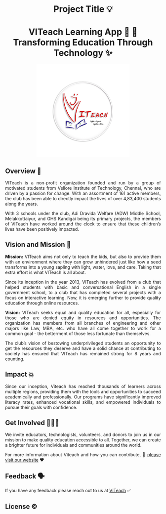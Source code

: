 
# <center> Project Title 💡 </center>

# <div align ="center"> **VITeach Learning App 📖 📱 <br> Transforming Education Through Technology** :sparkles: </div>

<div align ="center">
<img src= "assets/logos/tempLogo.png" width="300"/>
</div>


## Overview 📔

<div align ="justify">
  
VITeach is a non-profit organization founded and run by a group of motivated students from Vellore Institute of Technology, Chennai, who are driven by a passion for change. With an assortment of 161 active members, the club has been able to directly impact the lives of over 4,83,400 students along the years.

With 3 schools under the club, Adi Dravida Welfare (ADW) Middle School, Melakkottaiyur, and GHS Kandigai being its primary projects, the members of VITeach have worked around the clock to ensure that these children’s lives have been positively impacted.

</div>

## Vision and Mission 🎯

<div align ="justify">

**Mission:** VITeach aims not only to teach the kids, but also to provide them with an environment where they can grow unhindered just like how a seed transforms into a young sapling with light, water, love, and care. Taking that extra effort is what VITeach is all about.

Since its inception in the year 2013, VITeach has evolved from a club that helped students with basic and conversational English in a single government school, to a club that has completed several projects with a focus on interactive learning. Now, it is emerging further to provide quality education through online resources.
</div>

<div align ="justify">
  
**Vision:** VITeach seeks equal and quality education for all, especially for those who are denied equity in resources and opportunities. The organization has members from all branches of engineering and other majors like Law, MBA, etc. who have all come together to work for a common goal - the betterment of those less fortunate than themselves.

The club’s vision of bestowing underprivileged students an opportunity to get the resources they deserve and have a solid chance at contributing to society has ensured that VITeach has remained strong for 8 years and counting.

</div>

## Impact 💥

<div align ="justify">
  
Since our inception, Viteach has reached thousands of learners across multiple regions, providing them with the tools and opportunities to succeed academically and professionally. Our programs have significantly improved literacy rates, enhanced vocational skills, and empowered individuals to pursue their goals with confidence.
  
</div>


## Get Involved 🧑‍🤝‍🧑

<div align ="justify">
We invite educators, technologists, volunteers, and donors to join us in our mission to make quality education accessible to all. Together, we can create a brighter future for individuals and communities around the world. <br>

For more information about Viteach and how you can contribute, 🔗 [please visit our website](https://viteach.org.in/) ❤️

</div>

## Feedback 🗣️

If you have any feedback please reach out to us at [VITeach](viteach@gmail.com) ✅

## License ©️


